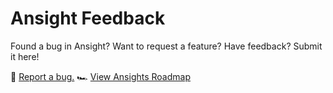 # Ansight Feedback
Found a bug in Ansight? Want to request a feature? Have feedback? Submit it here!

🐛 [Report a bug.](https://github.com/Ansight/ansight.feedback/issues/new)
🏎 [View Ansights Roadmap](https://github.com/Ansight/ansight.feedback/discussions/categories/roadmap)
